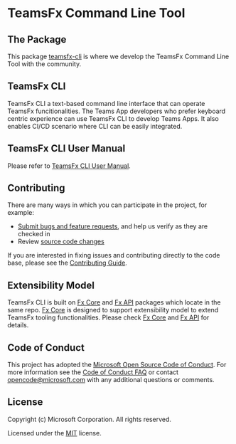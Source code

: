 # TeamsFx Command Line Tool
<!---[![Feature Requests]()]()
[![Bugs]()]()--->

## The Package

This package [teamsfx-cli](/packages/cli) is where we develop the TeamsFx Command Line Tool with the community. 

## TeamsFx CLI

TeamsFx CLI a text-based command line interface that can operate TeamsFx funcitionalities. The Teams App developers who prefer keyboard centric experience can use TeamsFx CLI to develop Teams Apps. It also enables CI/CD scenario where CLI can be easily integrated.

## TeamsFx CLI User Manual

Please refer to [TeamsFx CLI User Manual](/docs/cli/user-manual.md).

## Contributing

There are many ways in which you can participate in the project, for example:

* [Submit bugs and feature requests](https://github.com/OfficeDev/TeamsFx/issues), and help us verify as they are checked in
* Review [source code changes](https://github.com/OfficeDev/TeamsFx/pulls)

If you are interested in fixing issues and contributing directly to the code base, please see the [Contributing Guide](./CONTRIBUTING.md).

## Extensibility Model

TeamsFx CLI is built on [Fx Core](/packages/fx-core) and [Fx API](/packages/api) packages which locate in the same repo. [Fx Core](/packages/fx-core) is designed to support extensibility model to extend TeamsFx tooling functionalities. Please check [Fx Core](/packages/fx-core) and [Fx API](/packages/api) for details.

## Code of Conduct

This project has adopted the [Microsoft Open Source Code of Conduct](https://opensource.microsoft.com/codeofconduct/). For more information see the [Code of Conduct FAQ](https://opensource.microsoft.com/codeofconduct/faq/) or contact [opencode@microsoft.com](mailto:opencode@microsoft.com) with any additional questions or comments.

## License

Copyright (c) Microsoft Corporation. All rights reserved.

Licensed under the [MIT](LICENSE) license.
